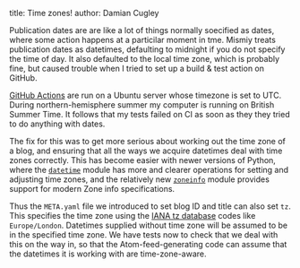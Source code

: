 title: Time zones!
author: Damian Cugley

Publication dates are are like a lot of things normally soecified as dates,
where some action happens at a particilar moment in tme. Mismiy treats publication
dates as datetimes, defaulting to midnight if you do not specify the time of 
day. It also defaulted to the local time zone, which is probably fine, but
caused trouble when I tried to set up a build & test action on GitHub.

[GitHub Actions] are run on a Ubuntu server whose timezone is set to UTC. During
northern-hemisphere summer my computer is running on British Summer Time.
It follows that my tests failed on CI as soon as they they tried to do anything
with dates.

The fix for this was to get more serious about working out the time zone of
a blog, and ensuring that all the ways we acquire datetimes deal with time
zones correctly. This has become easier with newer versions of Python, where
the [`datetime`] module has more and clearer operations for setting and adjusting
time zones, and the relatively new [`zoneinfo`] module provides support for
modern Zone info specifications.

Thus the `META.yaml` file we introduced to set blog ID and title can also 
set `tz`. This specifies the time zone using the [IANA tz database] codes like `Europe/London`.
Datetimes supplied without time zone will be assumed to be
in the specified time zone. We have tests now to check that we deal with this on the
way in, so that the Atom-feed-generating code can assume that the datetimes
it is working with are time-zone-aware.

[GitHub Actions]: https://resources.github.com/devops/tools/automation/actions/
[`datetime`]: https://docs.python.org/3/library/datetime.html
[`zoneinfo`]: https://docs.python.org/3/library/zoneinfo.html
[IANA tz database]: https://data.iana.org/time-zones/tz-link.html
